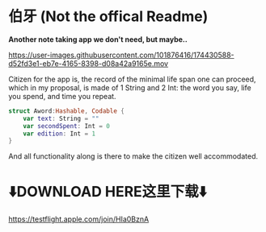 # 伯牙 (Not the offical Readme)

**Another note taking app we don't need, but maybe..**

https://user-images.githubusercontent.com/101876416/174430588-d52fd3e1-eb7e-4165-8398-d08a42a9165e.mov



Citizen for the app is, the record of the minimal life span one can proceed, which in my proposal, is made of 1 String and 2 Int:
the word you say, life you spend, and time you repeat.

```swift
struct Aword:Hashable, Codable {
    var text: String = ""
    var secondSpent: Int = 0
    var edition: Int = 1
}
```
And all functionality along is there to make the citizen well accommodated.

# ⬇️DOWNLOAD HERE这里下载⬇️

https://testflight.apple.com/join/HIa0BznA
